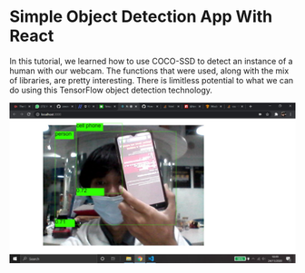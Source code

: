 # Simple Object Detection App With React

In this tutorial, we learned how to use COCO-SSD to detect an instance of a human with our webcam. The functions that were used, along with the mix of libraries, are pretty interesting. There is limitless potential to what we can do using this TensorFlow object detection technology.




![](/appInAction.jpeg)
